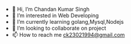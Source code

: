 - 👋 Hi, I’m Chandan Kumar Singh
- 👀 I’m interested in Web Developing
- 🌱 I’m currently learning golang,Mysql,Nodejs
- 💞️ I’m looking to collaborate on project
- 📫 How to reach me ck23021994@gmail.com

<!---
ck23021994/ck23021994 is a ✨ special ✨ repository because its `README.md` (this file) appears on your GitHub profile.
You can click the Preview link to take a look at your changes.
--->
